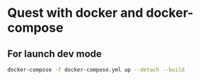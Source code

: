 # Quest with docker and docker-compose

## For launch dev mode

```bash
docker-compose -f docker-compose.yml up --detach --build
```


